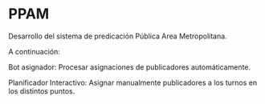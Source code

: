 # PPAM
Desarrollo del sistema de predicación Pública Area Metropolitana.

A continuación:

Bot asignador: Procesar asignaciones de publicadores automáticamente.

Planificador Interactivo: Asignar manualmente publicadores a los turnos en los distintos puntos.
